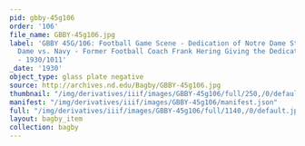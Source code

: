 ```yaml
---
pid: gbby-45g106
order: '106'
file_name: GBBY-45g106.jpg
label: 'GBBY 45G/106: Football Game Scene - Dedication of Notre Dame Stadium, Notre
  Dame vs. Navy - Former Football Coach Frank Hering Giving the Dedication Address
  - 1930/1011'
_date: '1930'
object_type: glass plate negative
source: http://archives.nd.edu/Bagby/GBBY-45g106.jpg
thumbnail: "/img/derivatives/iiif/images/GBBY-45g106/full/250,/0/default.jpg"
manifest: "/img/derivatives/iiif/images/GBBY-45g106/manifest.json"
full: "/img/derivatives/iiif/images/GBBY-45g106/full/1140,/0/default.jpg"
layout: bagby_item
collection: bagby
---
```

